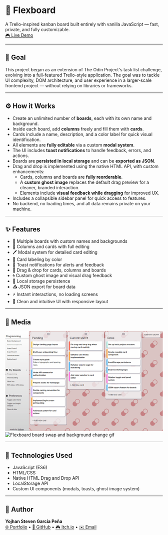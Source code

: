 # 🧩 Flexboard

A Trello-inspired kanban board built entirely with vanilla JavaScript — fast, private, and fully customizable.  
[🎮 Live Demo](https://sryojhan.github.io/flexboard/)

---

## 🎯 Goal

This project began as an extension of The Odin Project's task list challenge, evolving into a full-featured Trello-style application. The goal was to tackle UI complexity, DOM architecture, and user experience in a larger-scale frontend project — without relying on libraries or frameworks.

---

## ⚙️ How it Works

- Create an unlimited number of **boards**, each with its own name and background.
- Inside each board, add **columns** freely and fill them with **cards**.
- Cards include a name, description, and a color label for quick visual identification.
- All elements are **fully editable** via a custom **modal system**.
- The UI includes **toast notifications** to handle feedback, errors, and actions.
- Boards are **persisted in local storage** and can be **exported as JSON**.
- Drag and drop is implemented using the native HTML API, with custom enhancements:
  - Cards, columns and boards are **fully reorderable**.
  - A **custom ghost image** replaces the default drag preview for a cleaner, branded interaction.
  - Elements include **visual feedback while dragging** for improved UX.
- Includes a collapsible sidebar panel for quick access to features.
- No backend, no loading times, and all data remains private on your machine.

---

## ✨ Features

- 📁 Multiple boards with custom names and backgrounds
- 🧱 Columns and cards with full editing
- 🖊️ Modal system for detailed card editing
- 🎨 Card labeling by color
- 💬 Toast notifications for alerts and feedback
- 🔄 Drag & drop for cards, columns and boards
- 🌀 Custom ghost image and visual drag feedback
- 💾 Local storage persistence
- 📤 JSON export for board data
- ⚡ Instant interactions, no loading screens
- 🧼 Clean and intuitive UI with responsive layout

---

## 📸 Media

![Flexboard drag and drop gif](./media/flexboard-drag-and-drop.gif)  
![Flexboard board swap and background change gif](./media/flexboard-background.gif)  

---

## 🧰 Technologies Used

- JavaScript (ES6)
- HTML/CSS
- Native HTML Drag and Drop API
- LocalStorage API
- Custom UI components (modals, toasts, ghost image system)

---

## 👤 Author

**Yojhan Steven García Peña**  
[🌐 Portfolio](https://sryojhan.github.io/) • [🐙 GitHub](https://github.com/sryojhan) • [🎮 Itch.io](https://yojhan.itch.io/) • [✉️ Email](mailto:imyojhan@gmail.com)
